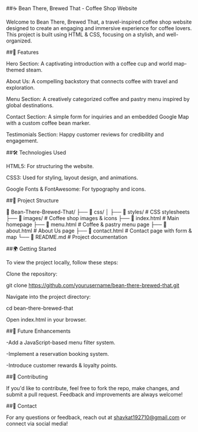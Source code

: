 ##☕ Bean There, Brewed That - Coffee Shop Website

Welcome to Bean There, Brewed That, a travel-inspired coffee shop website designed to create an engaging and immersive experience for coffee lovers. This project is built using HTML & CSS, focusing on a stylish, and well-organized.

##🚀 Features

Hero Section: A captivating introduction with a coffee cup and world map-themed steam.

About Us: A compelling backstory that connects coffee with travel and exploration.

Menu Section: A creatively categorized coffee and pastry menu inspired by global destinations.

Contact Section: A simple form for inquiries and an embedded Google Map with a custom coffee bean marker.

Testimonials Section: Happy customer reviews for credibility and engagement.

##🛠️ Technologies Used

HTML5: For structuring the website.

CSS3: Used for styling, layout design, and animations.

Google Fonts & FontAwesome: For typography and icons.

##📂 Project Structure

📁 Bean-There-Brewed-That/
├── 📁 css/
│ ├── 📁 styles/ # CSS stylesheets
├── 📁 images/ # Coffee shop images & icons
├── 📄 index.html # Main homepage
├── 📄 menu.html # Coffee & pastry menu page
├── 📄 about.html # About Us page
├── 📄 contact.html # Contact page with form & map
└── 📄 README.md # Project documentation

##🌍 Getting Started

To view the project locally, follow these steps:

Clone the repository:

git clone https://github.com/yourusername/bean-there-brewed-that.git

Navigate into the project directory:

cd bean-there-brewed-that

Open index.html in your browser.

##🎨 Future Enhancements

-Add a JavaScript-based menu filter system.

-Implement a reservation booking system.

-Introduce customer rewards & loyalty points.

##📌 Contributing

If you'd like to contribute, feel free to fork the repo, make changes, and submit a pull request. Feedback and improvements are always welcome!

##📧 Contact

For any questions or feedback, reach out at shavkat192710@gmail.com or connect via social media!
